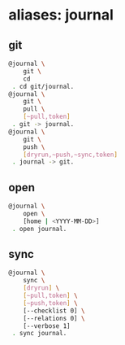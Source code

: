 # aliases: journal

## git

```bash
@journal \
	git \
	cd
 . cd git/journal.
@journal \
	git \
	pull \
	[~pull,token]
 . git -> journal.
@journal \
	git \
	push \
	[dryrun,~push,~sync,token]
 . journal -> git.
```

## open

```bash
@journal \
	open \
	[home | <YYYY-MM-DD>]
 . open journal.
```

## sync

```bash
@journal \
	sync \
	[dryrun] \
	[~pull,token] \
	[~push,token] \
	[--checklist 0] \
	[--relations 0] \
	[--verbose 1]
 . sync journal.
```
